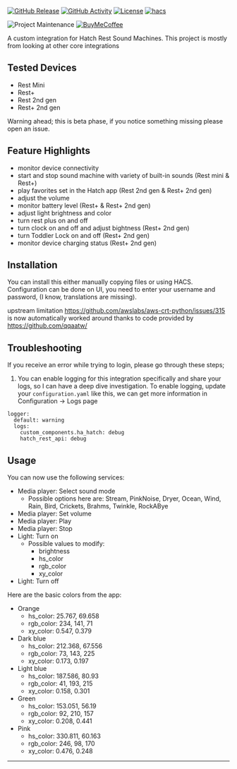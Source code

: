 [![GitHub Release][releases-shield]][releases]
[![GitHub Activity][commits-shield]][commits]
[![License][license-shield]](LICENSE)
[![hacs][hacsbadge]][hacs]

![Project Maintenance][maintenance-shield]
[![BuyMeCoffee][buymecoffeebadge]][buymecoffee]

A custom integration for Hatch Rest Sound Machines. This project is mostly from looking at other core integrations

## Tested Devices ##
- Rest Mini
- Rest+
- Rest 2nd gen
- Rest+ 2nd gen

Warning ahead; this is beta phase, if you notice something missing please open an issue.


## Feature Highlights ##
- monitor device connectivity
- start and stop sound machine with variety of built-in sounds (Rest mini & Rest+)
- play favorites set in the Hatch app (Rest 2nd gen & Rest+ 2nd gen)
- adjust the volume
- monitor battery level (Rest+ & Rest+ 2nd gen)
- adjust light brightness and color
- turn rest plus on and off
- turn clock on and off and adjust bightness (Rest+ 2nd gen) 
- turn Toddler Lock on and off (Rest+ 2nd gen) 
- monitor device charging status (Rest+ 2nd gen)

## Installation ##
You can install this either manually copying files or using HACS. Configuration can be done on UI, you need to enter your username and password, (I know, translations are missing). 

upstream limitation https://github.com/awslabs/aws-crt-python/issues/315 is now automatically worked around thanks to code provided by https://github.com/qqaatw/

## Troubleshooting ##
If you receive an error while trying to login, please go through these steps;
1. You can enable logging for this integration specifically and share your logs, so I can have a deep dive investigation. To enable logging, update your `configuration.yaml` like this, we can get more information in Configuration -> Logs page
```
logger:
  default: warning
  logs:
    custom_components.ha_hatch: debug
    hatch_rest_api: debug
```

## Usage ##
You can now use the following services:
* Media player: Select sound mode
  * Possible options here are: Stream, PinkNoise, Dryer, Ocean, Wind, Rain, Bird, Crickets, Brahms, Twinkle, RockABye
* Media player: Set volume
* Media player: Play
* Media player: Stop
* Light: Turn on
  * Possible values to modify:
    * brightness
    * hs_color
    * rgb_color
    * xy_color
* Light: Turn off

Here are the basic colors from the app:
* Orange
  * hs_color: 25.767, 69.658
  * rgb_color: 234, 141, 71
  * xy_color: 0.547, 0.379
* Dark blue
  * hs_color: 212.368, 67.556
  * rgb_color: 73, 143, 225
  * xy_color: 0.173, 0.197
* Light blue
  * hs_color: 187.586, 80.93
  * rgb_color: 41, 193, 215
  * xy_color: 0.158, 0.301
* Green
  * hs_color: 153.051, 56.19
  * rgb_color: 92, 210, 157
  * xy_color: 0.208, 0.441
* Pink
  * hs_color: 330.811, 60.163
  * rgb_color: 246, 98, 170
  * xy_color: 0.476, 0.248

***

[ha_hatch]: https://github.com/dahlb/ha_hatch
[commits-shield]: https://img.shields.io/github/commit-activity/y/dahlb/ha_hatch.svg?style=for-the-badge
[commits]: https://github.com/dahlb/ha_hatch/commits/main
[hacs]: https://github.com/hacs/integration
[hacsbadge]: https://img.shields.io/badge/HACS-Default-41BDF5.svg?style=for-the-badge
[forum]: https://community.home-assistant.io/
[license-shield]: https://img.shields.io/github/license/dahlb/ha_hatch.svg?style=for-the-badge
[maintenance-shield]: https://img.shields.io/badge/maintainer-Bren%20Dahl%20%40dahlb-blue.svg?style=for-the-badge
[releases-shield]: https://img.shields.io/github/release/dahlb/ha_hatch.svg?style=for-the-badge
[releases]: https://github.com/dahlb/ha_hatch/releases
[buymecoffee]: https://www.buymeacoffee.com/dahlb
[buymecoffeebadge]: https://img.shields.io/badge/buy%20me%20a%20coffee-donate-yellow.svg?style=for-the-badge

